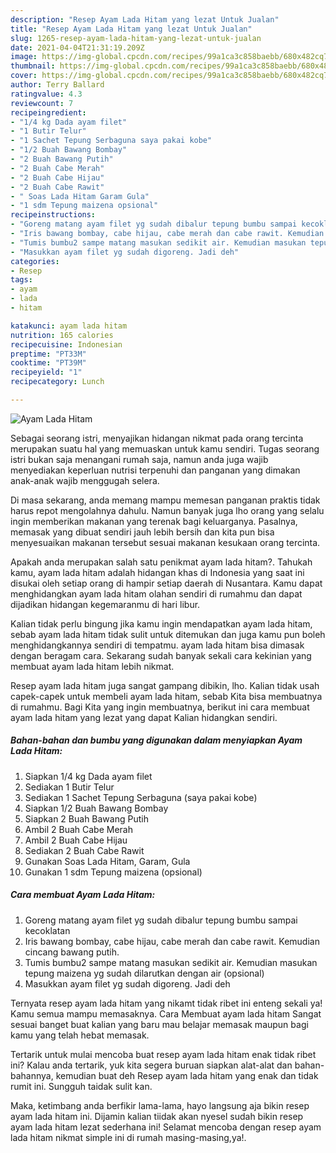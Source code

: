 ```yaml
---
description: "Resep Ayam Lada Hitam yang lezat Untuk Jualan"
title: "Resep Ayam Lada Hitam yang lezat Untuk Jualan"
slug: 1265-resep-ayam-lada-hitam-yang-lezat-untuk-jualan
date: 2021-04-04T21:31:19.209Z
image: https://img-global.cpcdn.com/recipes/99a1ca3c858baebb/680x482cq70/ayam-lada-hitam-foto-resep-utama.jpg
thumbnail: https://img-global.cpcdn.com/recipes/99a1ca3c858baebb/680x482cq70/ayam-lada-hitam-foto-resep-utama.jpg
cover: https://img-global.cpcdn.com/recipes/99a1ca3c858baebb/680x482cq70/ayam-lada-hitam-foto-resep-utama.jpg
author: Terry Ballard
ratingvalue: 4.3
reviewcount: 7
recipeingredient:
- "1/4 kg Dada ayam filet"
- "1 Butir Telur"
- "1 Sachet Tepung Serbaguna saya pakai kobe"
- "1/2 Buah Bawang Bombay"
- "2 Buah Bawang Putih"
- "2 Buah Cabe Merah"
- "2 Buah Cabe Hijau"
- "2 Buah Cabe Rawit"
- " Soas Lada Hitam Garam Gula"
- "1 sdm Tepung maizena opsional"
recipeinstructions:
- "Goreng matang ayam filet yg sudah dibalur tepung bumbu sampai kecoklatan"
- "Iris bawang bombay, cabe hijau, cabe merah dan cabe rawit. Kemudian cincang bawang putih."
- "Tumis bumbu2 sampe matang masukan sedikit air. Kemudian masukan tepung maizena yg sudah dilarutkan dengan air (opsional)"
- "Masukkan ayam filet yg sudah digoreng. Jadi deh"
categories:
- Resep
tags:
- ayam
- lada
- hitam

katakunci: ayam lada hitam 
nutrition: 165 calories
recipecuisine: Indonesian
preptime: "PT33M"
cooktime: "PT39M"
recipeyield: "1"
recipecategory: Lunch

---
```



![Ayam Lada Hitam](https://img-global.cpcdn.com/recipes/99a1ca3c858baebb/680x482cq70/ayam-lada-hitam-foto-resep-utama.jpg)

Sebagai seorang istri, menyajikan hidangan nikmat pada orang tercinta merupakan suatu hal yang memuaskan untuk kamu sendiri. Tugas seorang istri bukan saja menangani rumah saja, namun anda juga wajib menyediakan keperluan nutrisi terpenuhi dan panganan yang dimakan anak-anak wajib menggugah selera.

Di masa  sekarang, anda memang mampu memesan panganan praktis tidak harus repot mengolahnya dahulu. Namun banyak juga lho orang yang selalu ingin memberikan makanan yang terenak bagi keluarganya. Pasalnya, memasak yang dibuat sendiri jauh lebih bersih dan kita pun bisa menyesuaikan makanan tersebut sesuai makanan kesukaan orang tercinta. 



Apakah anda merupakan salah satu penikmat ayam lada hitam?. Tahukah kamu, ayam lada hitam adalah hidangan khas di Indonesia yang saat ini disukai oleh setiap orang di hampir setiap daerah di Nusantara. Kamu dapat menghidangkan ayam lada hitam olahan sendiri di rumahmu dan dapat dijadikan hidangan kegemaranmu di hari libur.

Kalian tidak perlu bingung jika kamu ingin mendapatkan ayam lada hitam, sebab ayam lada hitam tidak sulit untuk ditemukan dan juga kamu pun boleh menghidangkannya sendiri di tempatmu. ayam lada hitam bisa dimasak dengan beragam cara. Sekarang sudah banyak sekali cara kekinian yang membuat ayam lada hitam lebih nikmat.

Resep ayam lada hitam juga sangat gampang dibikin, lho. Kalian tidak usah capek-capek untuk membeli ayam lada hitam, sebab Kita bisa membuatnya di rumahmu. Bagi Kita yang ingin membuatnya, berikut ini cara membuat ayam lada hitam yang lezat yang dapat Kalian hidangkan sendiri.

<!--inarticleads1-->

##### Bahan-bahan dan bumbu yang digunakan dalam menyiapkan Ayam Lada Hitam:

1. Siapkan 1/4 kg Dada ayam filet
1. Sediakan 1 Butir Telur
1. Sediakan 1 Sachet Tepung Serbaguna (saya pakai kobe)
1. Siapkan 1/2 Buah Bawang Bombay
1. Siapkan 2 Buah Bawang Putih
1. Ambil 2 Buah Cabe Merah
1. Ambil 2 Buah Cabe Hijau
1. Sediakan 2 Buah Cabe Rawit
1. Gunakan  Soas Lada Hitam, Garam, Gula
1. Gunakan 1 sdm Tepung maizena (opsional)




<!--inarticleads2-->

##### Cara membuat Ayam Lada Hitam:

1. Goreng matang ayam filet yg sudah dibalur tepung bumbu sampai kecoklatan
1. Iris bawang bombay, cabe hijau, cabe merah dan cabe rawit. Kemudian cincang bawang putih.
1. Tumis bumbu2 sampe matang masukan sedikit air. Kemudian masukan tepung maizena yg sudah dilarutkan dengan air (opsional)
1. Masukkan ayam filet yg sudah digoreng. Jadi deh




Ternyata resep ayam lada hitam yang nikamt tidak ribet ini enteng sekali ya! Kamu semua mampu memasaknya. Cara Membuat ayam lada hitam Sangat sesuai banget buat kalian yang baru mau belajar memasak maupun bagi kamu yang telah hebat memasak.

Tertarik untuk mulai mencoba buat resep ayam lada hitam enak tidak ribet ini? Kalau anda tertarik, yuk kita segera buruan siapkan alat-alat dan bahan-bahannya, kemudian buat deh Resep ayam lada hitam yang enak dan tidak rumit ini. Sungguh taidak sulit kan. 

Maka, ketimbang anda berfikir lama-lama, hayo langsung aja bikin resep ayam lada hitam ini. Dijamin kalian tiidak akan nyesel sudah bikin resep ayam lada hitam lezat sederhana ini! Selamat mencoba dengan resep ayam lada hitam nikmat simple ini di rumah masing-masing,ya!.

